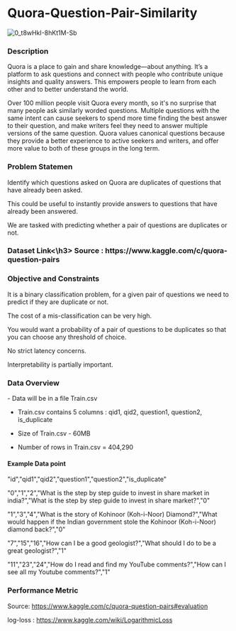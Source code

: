 # Quora-Question-Pair-Similarity

![0_t8wHkI-8hKt1M-Sb](https://user-images.githubusercontent.com/115543070/205617646-c0357f53-ff8e-4569-a6a0-e9b368be9b18.png)

<h3> Description </h3>
Quora is a place to gain and share knowledge—about anything. It’s a platform to ask questions and connect with people who contribute unique insights and quality answers. This empowers people to learn from each other and to better understand the world.

Over 100 million people visit Quora every month, so it's no surprise that many people ask similarly worded questions. Multiple questions with the same intent can cause seekers to spend more time finding the best answer to their question, and make writers feel they need to answer multiple versions of the same question. Quora values canonical questions because they provide a better experience to active seekers and writers, and offer more value to both of these groups in the long term.

<h3> Problem Statemen </h3>

Identify which questions asked on Quora are duplicates of questions that have already been asked.

This could be useful to instantly provide answers to questions that have already been answered.

We are tasked with predicting whether a pair of questions are duplicates or not.

  <h3>Dataset Link<\h3>
Source : https://www.kaggle.com/c/quora-question-pairs

<h3> Objective and Constraints </h3>
It is a binary classification problem, for a given pair of questions we need to predict if they are duplicate or not.

The cost of a mis-classification can be very high.
    
You would want a probability of a pair of questions to be duplicates so that you can choose any threshold of choice.
    
No strict latency concerns.
    
Interpretability is partially important.
    
<h3> Data Overview </h3>
- Data will be in a file Train.csv

- Train.csv contains 5 columns : qid1, qid2, question1, question2, is_duplicate

- Size of Train.csv - 60MB

- Number of rows in Train.csv = 404,290

<h4> Example Data point </h4>
  
"id","qid1","qid2","question1","question2","is_duplicate"

"0","1","2","What is the step by step guide to invest in share market in india?","What is the step by step guide to invest in share market?","0"

"1","3","4","What is the story of Kohinoor (Koh-i-Noor) Diamond?","What would happen if the Indian government stole the Kohinoor (Koh-i-Noor) diamond back?","0"

"7","15","16","How can I be a good geologist?","What should I do to be a great geologist?","1"

"11","23","24","How do I read and find my YouTube comments?","How can I see all my Youtube comments?","1"


<h3>Performance Metric</h3>

Source: https://www.kaggle.com/c/quora-question-pairs#evaluation

log-loss : https://www.kaggle.com/wiki/LogarithmicLoss

